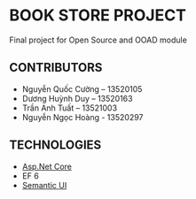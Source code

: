 # BOOK STORE PROJECT
Final project for Open Source and OOAD module

## CONTRIBUTORS
* Nguyễn Quốc Cường – 13520105
* Dương Huỳnh Duy – 13520163
* Trần Anh Tuất – 13521003
* Nguyễn Ngọc Hoàng - 13520297

## TECHNOLOGIES
* [Asp.Net Core](https://www.asp.net/core)
* EF 6 
* [Semantic UI](http://semantic-ui.com/)
